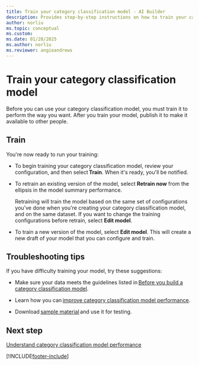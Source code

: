 ```yaml
---
title: Train your category classification model - AI Builder
description: Provides step-by-step instructions on how to train your category classification model.
author: norliu 
ms.topic: conceptual
ms.custom: 
ms.date: 01/28/2025
ms.author: norliu 
ms.reviewer: angieandrews
---
```


# Train your category classification model

Before you can use your category classification model, you must train it to perform the way you want. After you train your model, publish it to make it available to other people.

## Train

You're now ready to run your training:

- To begin training your category classification model, review your configuration, and then select **Train**. When it's ready, you'll be notified.

- To retrain an existing version of the model, select **Retrain now** from the ellipsis in the model summary performance.

   Retraining will train the model based on the same set of configurations you've done when you're creating your category classification model, and on the same dataset. If you want to change the training configurations before retrain, select **Edit model**.

- To train a new version of the model, select **Edit model**. This will create a new draft of your model that you can configure and train.

## Troubleshooting tips

If you have difficulty training your model, try these suggestions:

- Make sure your data meets the guidelines listed in [Before you build a category classification model](before-you-build-text-classification-model.md).

- Learn how you can [improve category classification model performance](improve-text-classification-performance.md).  

- Download [sample material](text-classification-sample-data.md) and use it for testing.

## Next step

[Understand category classification model performance](text-classification-performance.md) 


[!INCLUDE[footer-include](includes/footer-banner.md)]
